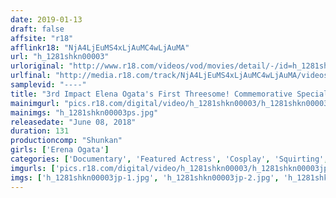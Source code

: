 ```yaml
---
date: 2019-01-13
draft: false
affsite: "r18"
afflinkr18: "NjA4LjEuMS4xLjAuMC4wLjAuMA"
url: "h_1281shkn00003"
urloriginal: "http://www.r18.com/videos/vod/movies/detail/-/id=h_1281shkn00003"
urlfinal: "http://media.r18.com/track/NjA4LjEuMS4xLjAuMC4wLjAuMA/videos/vod/movies/detail/-/id=h_1281shkn00003"
samplevid: "----"
title: "3rd Impact Elena Ogata's First Threesome! Commemorative Special"
mainimgurl: "pics.r18.com/digital/video/h_1281shkn00003/h_1281shkn00003ps.jpg"
mainimgs: "h_1281shkn00003ps.jpg"
releasedate: "June 08, 2018"
duration: 131
productioncomp: "Shunkan"
girls: ['Erena Ogata']
categories: ['Documentary', 'Featured Actress', 'Cosplay', 'Squirting', 'Sex Toys', 'Threesome / Foursome', 'Lotion', 'Hi-Def']
imgurls: ['pics.r18.com/digital/video/h_1281shkn00003/h_1281shkn00003jp-1.jpg', 'pics.r18.com/digital/video/h_1281shkn00003/h_1281shkn00003jp-2.jpg', 'pics.r18.com/digital/video/h_1281shkn00003/h_1281shkn00003jp-3.jpg', 'pics.r18.com/digital/video/h_1281shkn00003/h_1281shkn00003jp-4.jpg', 'pics.r18.com/digital/video/h_1281shkn00003/h_1281shkn00003jp-5.jpg', 'pics.r18.com/digital/video/h_1281shkn00003/h_1281shkn00003jp-6.jpg', 'pics.r18.com/digital/video/h_1281shkn00003/h_1281shkn00003jp-7.jpg', 'pics.r18.com/digital/video/h_1281shkn00003/h_1281shkn00003jp-8.jpg', 'pics.r18.com/digital/video/h_1281shkn00003/h_1281shkn00003jp-9.jpg', 'pics.r18.com/digital/video/h_1281shkn00003/h_1281shkn00003jp-10.jpg', 'pics.r18.com/digital/video/h_1281shkn00003/h_1281shkn00003jp-11.jpg', 'pics.r18.com/digital/video/h_1281shkn00003/h_1281shkn00003jp-12.jpg', 'pics.r18.com/digital/video/h_1281shkn00003/h_1281shkn00003jp-13.jpg', 'pics.r18.com/digital/video/h_1281shkn00003/h_1281shkn00003jp-14.jpg', 'pics.r18.com/digital/video/h_1281shkn00003/h_1281shkn00003jp-15.jpg', 'pics.r18.com/digital/video/h_1281shkn00003/h_1281shkn00003jp-16.jpg', 'pics.r18.com/digital/video/h_1281shkn00003/h_1281shkn00003jp-17.jpg', 'pics.r18.com/digital/video/h_1281shkn00003/h_1281shkn00003jp-18.jpg', 'pics.r18.com/digital/video/h_1281shkn00003/h_1281shkn00003jp-19.jpg', 'pics.r18.com/digital/video/h_1281shkn00003/h_1281shkn00003jp-20.jpg']
imgs: ['h_1281shkn00003jp-1.jpg', 'h_1281shkn00003jp-2.jpg', 'h_1281shkn00003jp-3.jpg', 'h_1281shkn00003jp-4.jpg', 'h_1281shkn00003jp-5.jpg', 'h_1281shkn00003jp-6.jpg', 'h_1281shkn00003jp-7.jpg', 'h_1281shkn00003jp-8.jpg', 'h_1281shkn00003jp-9.jpg', 'h_1281shkn00003jp-10.jpg', 'h_1281shkn00003jp-11.jpg', 'h_1281shkn00003jp-12.jpg', 'h_1281shkn00003jp-13.jpg', 'h_1281shkn00003jp-14.jpg', 'h_1281shkn00003jp-15.jpg', 'h_1281shkn00003jp-16.jpg', 'h_1281shkn00003jp-17.jpg', 'h_1281shkn00003jp-18.jpg', 'h_1281shkn00003jp-19.jpg', 'h_1281shkn00003jp-20.jpg']
---
```

